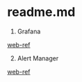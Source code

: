 # readme.md


1. Grafana

[web-ref](https://linuxhint.com/install-configure-prometheus-alert-manager-ubuntu/)


2. Alert Manager

[web-ref](https://github.com/prometheus/alertmanager/blob/main/docs/configuration.md)

